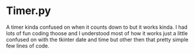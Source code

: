 # Timer.py
 A timer kinda confused on when it counts down to but it works kinda. I had lots of fun coding thoose and I understood most of how it works just a little confused on with the tkinter date and time but other then that pretty simple few lines of code.
